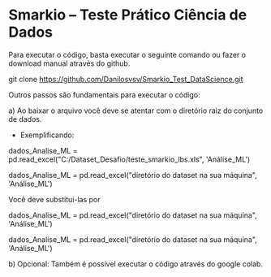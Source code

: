 # Smarkio – Teste Prático Ciência de Dados

Para executar o código, basta executar o seguinte comando ou fazer o download manual através do github.

git clone https://github.com/Danilosvsv/Smarkio_Test_DataScience.git

Outros passos são fundamentais para executar o código:

a) Ao baixar o arquivo você deve se atentar com o diretório raiz do conjunto de dados.

- Exemplificando: 

dados_Analise_ML = pd.read_excel("C:/Dataset_Desafio/teste_smarkio_lbs.xls", 'Análise_ML')

dados_Analise_ML = pd.read_excel("diretório do dataset na sua máquina", 'Análise_ML')

Você deve substitui-las por 

dados_Analise_ML = pd.read_excel("diretório do dataset na sua máquina", 'Análise_ML')

dados_Analise_ML = pd.read_excel("diretório do dataset na sua máquina", 'Análise_ML')

b) Opcional: Também é possível executar o código através do google colab.

